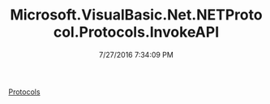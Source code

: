 ﻿---
title: Microsoft.VisualBasic.Net.NETProtocol.Protocols.InvokeAPI
date: 7/27/2016 7:34:09 PM
---

[Protocols](T-Microsoft.VisualBasic.Net.NETProtocol.Protocols.InvokeAPI.Protocols.html)
